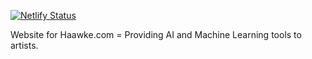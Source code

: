 [![Netlify Status](https://api.netlify.com/api/v1/badges/a739b59b-8f5a-4eaf-a79a-4f22d5f1fad0/deploy-status)](https://app.netlify.com/sites/haawke/deploys)

Website for Haawke.com = Providing AI and Machine Learning tools to artists.
